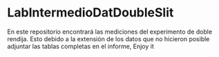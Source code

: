 # LabIntermedioDatDoubleSlit
En este repositorio encontrará las mediciones del experimento de doble rendija. Esto debido a la extensión de los datos que no hicieron posible adjuntar las tablas completas en el informe, Enjoy it
